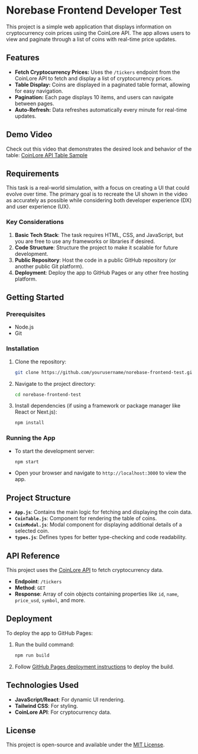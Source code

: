 # Norebase Frontend Developer Test

This project is a simple web application that displays information on cryptocurrency coin prices using the CoinLore API. The app allows users to view and paginate through a list of coins with real-time price updates.

## Features
- **Fetch Cryptocurrency Prices:** Uses the `/tickers` endpoint from the CoinLore API to fetch and display a list of cryptocurrency prices.
- **Table Display:** Coins are displayed in a paginated table format, allowing for easy navigation.
- **Pagination:** Each page displays 10 items, and users can navigate between pages.
- **Auto-Refresh:** Data refreshes automatically every minute for real-time updates.

## Demo Video
Check out this video that demonstrates the desired look and behavior of the table:
[CoinLore API Table Sample](#)

## Requirements

This task is a real-world simulation, with a focus on creating a UI that could evolve over time. The primary goal is to recreate the UI shown in the video as accurately as possible while considering both developer experience (DX) and user experience (UX).

### Key Considerations
1. **Basic Tech Stack**: The task requires HTML, CSS, and JavaScript, but you are free to use any frameworks or libraries if desired.
2. **Code Structure**: Structure the project to make it scalable for future development.
3. **Public Repository**: Host the code in a public GitHub repository (or another public Git platform).
4. **Deployment**: Deploy the app to GitHub Pages or any other free hosting platform.

## Getting Started

### Prerequisites
- Node.js
- Git

### Installation
1. Clone the repository:
    ```bash
    git clone https://github.com/yourusername/norebase-frontend-test.git
    ```
2. Navigate to the project directory:
    ```bash
    cd norebase-frontend-test
    ```
3. Install dependencies (if using a framework or package manager like React or Next.js):
    ```bash
    npm install
    ```

### Running the App
- To start the development server:
    ```bash
    npm start
    ```
- Open your browser and navigate to `http://localhost:3000` to view the app.

## Project Structure
- **`App.js`**: Contains the main logic for fetching and displaying the coin data.
- **`CoinTable.js`**: Component for rendering the table of coins.
- **`CoinModal.js`**: Modal component for displaying additional details of a selected coin.
- **`types.js`**: Defines types for better type-checking and code readability.

## API Reference
This project uses the [CoinLore API](https://www.coinlore.com/cryptocurrency-api) to fetch cryptocurrency data.

- **Endpoint**: `/tickers`
- **Method**: `GET`
- **Response**: Array of coin objects containing properties like `id`, `name`, `price_usd`, `symbol`, and more.

## Deployment
To deploy the app to GitHub Pages:
1. Run the build command:
    ```bash
    npm run build
    ```
2. Follow [GitHub Pages deployment instructions](https://docs.github.com/en/pages/getting-started-with-github-pages/about-github-pages) to deploy the build.

## Technologies Used
- **JavaScript/React**: For dynamic UI rendering.
- **Tailwind CSS**: For styling.
- **CoinLore API**: For cryptocurrency data.

## License
This project is open-source and available under the [MIT License](LICENSE).
